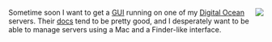 <img src="http://scripting.com/images/2018/12/10/christmasTree.png" border="0" align="right">Sometime soon I want to get a <a href="https://en.wikipedia.org/wiki/Graphical_user_interface">GUI</a> running on one of my <a href="https://www.digitalocean.com/">Digital Ocean</a> servers. Their <a href="https://www.digitalocean.com/community/tutorials/how-to-install-and-configure-vnc-on-ubuntu-16-04">docs</a> tend to be pretty good, and I desperately want to be able to manage servers using a Mac and a Finder-like interface.  
